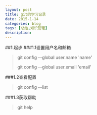```yaml
---
layout: post
title: git的学习记录
date: 2015-1-14
categories: blog
tags: [总结,知识管理]
description: 
---
```


##1.起步
###1.1设置用户名和邮箱

>git config --global user.name 'name'
>
>git config --global user.email 'email'
>
###1.2查看配置
>git config --list

###1.3获取帮助
>git help

